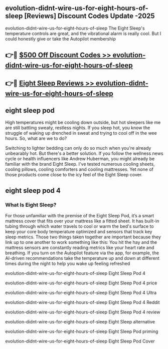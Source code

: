 ## evolution-didnt-wire-us-for-eight-hours-of-sleep [Reviews​] Discount Codes Update -2025

evolution-didnt-wire-us-for-eight-hours-of-sleep The Eight Sleep's temperature controls are great, and the vibrational alarm is really cool. But I could honestly give or take the Autopilot membership

## 👉🔴 [$500 Off Discount Codes >> evolution-didnt-wire-us-for-eight-hours-of-sleep](http://download.freeplayer.one?title=evolution-didnt-wire-us-for-eight-hours-of-sleep&ref=18-ES)

## 👉🔴 [Eight Sleep Reviews >> evolution-didnt-wire-us-for-eight-hours-of-sleep](http://download.freeplayer.one?title=evolution-didnt-wire-us-for-eight-hours-of-sleep&ref=18-ES)

## eight sleep pod

High temperatures might be cooling down outside, but hot sleepers like me are still battling sweaty, restless nights. If you sleep hot, you know the struggle of waking up drenched in sweat and trying to cool off in the wee hours. So, what are we to do?

Switching to lighter bedding can only do so much when you're already unbearably hot. But there's a better solution. If you follow the wellness news cycle or health influencers like Andrew Huberman, you might already be familiar with the brand Eight Sleep. I've tested numerous cooling sheets, cooling pillows, cooling comforters and cooling mattresses. Yet none of those products come close to the icy feel of the Eight Sleep cover.

## eight sleep pod 4

### What Is Eight Sleep?

For those unfamiliar with the premise of the Eight Sleep Pod, it’s a smart mattress cover that fits over your mattress like a fitted sheet. It has built-in tubing through which water travels to cool or warm the bed's surface to keep your core body temperature optimized and sensors that track key sleep metrics. Those two things taken together are important because they link up to one another to work something like this: You hit the hay and the mattress sensors are constantly reading metrics like your heart rate and breathing. If you turn on the Autopilot feature via the app, for example, the AI-driven recommendations take the temperature up and down at different times during the night to help you wake up feeling refreshed

evolution-didnt-wire-us-for-eight-hours-of-sleep Eight Sleep Pod 4

evolution-didnt-wire-us-for-eight-hours-of-sleep Eight Sleep Pod 4 price

evolution-didnt-wire-us-for-eight-hours-of-sleep Eight Sleep Pod 4 Ultra

evolution-didnt-wire-us-for-eight-hours-of-sleep Eight Sleep Pod 4 Reddit

evolution-didnt-wire-us-for-eight-hours-of-sleep Eight Sleep Pod 4 review

evolution-didnt-wire-us-for-eight-hours-of-sleep Eight Sleep alternative

evolution-didnt-wire-us-for-eight-hours-of-sleep Eight Sleep Pod priming

evolution-didnt-wire-us-for-eight-hours-of-sleep Eight Sleep Pod Cover